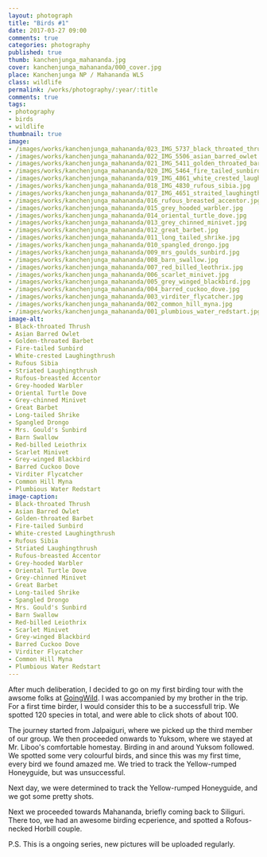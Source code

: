 ```yaml
---
layout: photograph
title: "Birds #1"
date: 2017-03-27 09:00
comments: true
categories: photography
published: true
thumb: kanchenjunga_mahananda.jpg
cover: kanchenjunga_mahananda/000_cover.jpg
place: Kanchenjunga NP / Mahananda WLS
class: wildlife
permalink: /works/photography/:year/:title
comments: true
tags:
- photography
- birds
- wildlife
thumbnail: true
image:
- /images/works/kanchenjunga_mahananda/023_IMG_5737_black_throated_thrush.jpg
- /images/works/kanchenjunga_mahananda/022_IMG_5506_asian_barred_owlet.jpg
- /images/works/kanchenjunga_mahananda/021_IMG_5411_golden_throated_barbet.jpg
- /images/works/kanchenjunga_mahananda/020_IMG_5464_fire_tailed_sunbird.jpg
- /images/works/kanchenjunga_mahananda/019_IMG_4861_white_crested_laughingthrush.jpg
- /images/works/kanchenjunga_mahananda/018_IMG_4830_rufous_sibia.jpg
- /images/works/kanchenjunga_mahananda/017_IMG_4651_straited_laughingthrush.jpg
- /images/works/kanchenjunga_mahananda/016_rufous_breasted_accentor.jpg
- /images/works/kanchenjunga_mahananda/015_grey_hooded_warbler.jpg
- /images/works/kanchenjunga_mahananda/014_oriental_turtle_dove.jpg
- /images/works/kanchenjunga_mahananda/013_grey_chinned_minivet.jpg
- /images/works/kanchenjunga_mahananda/012_great_barbet.jpg
- /images/works/kanchenjunga_mahananda/011_long_tailed_shrike.jpg
- /images/works/kanchenjunga_mahananda/010_spangled_drongo.jpg
- /images/works/kanchenjunga_mahananda/009_mrs_goulds_sunbird.jpg
- /images/works/kanchenjunga_mahananda/008_barn_swallow.jpg
- /images/works/kanchenjunga_mahananda/007_red_billed_leothrix.jpg
- /images/works/kanchenjunga_mahananda/006_scarlet_minivet.jpg
- /images/works/kanchenjunga_mahananda/005_grey_winged_blackbird.jpg
- /images/works/kanchenjunga_mahananda/004_barred_cuckoo_dove.jpg
- /images/works/kanchenjunga_mahananda/003_virditer_flycatcher.jpg
- /images/works/kanchenjunga_mahananda/002_common_hill_myna.jpg
- /images/works/kanchenjunga_mahananda/001_plumbious_water_redstart.jpg
image-alt:
- Black-throated Thrush
- Asian Barred Owlet
- Golden-throated Barbet
- Fire-tailed Sunbird
- White-crested Laughingthrush
- Rufous Sibia
- Striated Laughingthrush
- Rufous-breasted Accentor
- Grey-hooded Warbler
- Oriental Turtle Dove
- Grey-chinned Minivet
- Great Barbet
- Long-tailed Shrike
- Spangled Drongo
- Mrs. Gould's Sunbird
- Barn Swallow
- Red-billed Leiothrix
- Scarlet Minivet
- Grey-winged Blackbird
- Barred Cuckoo Dove
- Virditer Flycatcher
- Common Hill Myna
- Plumbious Water Redstart
image-caption:
- Black-throated Thrush
- Asian Barred Owlet
- Golden-throated Barbet
- Fire-tailed Sunbird
- White-crested Laughingthrush
- Rufous Sibia
- Striated Laughingthrush
- Rufous-breasted Accentor
- Grey-hooded Warbler
- Oriental Turtle Dove
- Grey-chinned Minivet
- Great Barbet
- Long-tailed Shrike
- Spangled Drongo
- Mrs. Gould's Sunbird
- Barn Swallow
- Red-billed Leiothrix
- Scarlet Minivet
- Grey-winged Blackbird
- Barred Cuckoo Dove
- Virditer Flycatcher
- Common Hill Myna
- Plumbious Water Redstart
---
```


After much deliberation, I decided to go on my first birding tour with the awsome folks at [GoingWild](http://goingwild.in/). I was accompanied by my brother in the trip. For a first time birder, I would consider this to be a successfull trip. We spotted 120 species in total, and were able to click shots of about 100.

The journey started from Jalpaiguri, where we picked up the third member of our group. We then proceeded onwards to Yuksom, where we stayed at Mr. Liboo's comfortable homestay. Birding in and around Yuksom followed. We spotted some very colourful birds, and since this was my first time, every bird we found amazed me. We tried to track the Yellow-rumped Honeyguide, but was unsuccessful.

Next day, we were determined to track the Yellow-rumped Honeyguide, and we got some pretty shots.

Next we proceeded towards Mahananda, briefly coming back to Siliguri. There too, we had an awesome birding ecperience, and spotted a Rofous-necked Horbill couple.

P.S. This is a ongoing series, new pictures will be uploaded regularly.